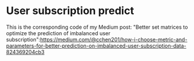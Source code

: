 # User subscription predict
This is the corresponding code of my Medium post: "Better set matrices to optimize the prediction of imbalanced user subscription":https://medium.com/@cchen201/how-i-choose-metric-and-parameters-for-better-prediction-on-imbalanced-user-subscription-data-824369204cb3
